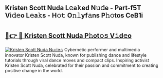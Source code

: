## Kristen Scott Nuda L𝚎a𝚔ed N𝚞𝚍e - Part-f5T Vi𝚍𝚎o L𝚎a𝚔s - H𝚘𝚝 O𝚗𝚕yf𝚊ns P𝚑𝚘tos CeB1i

# <h2><a href="http://kf8on1l.oniu.top/?m=Kristen+Scott+Nuda">🔗👉 🔴 Kristen Scott Nuda P𝚑ot𝚘𝚜 V𝚒d𝚎o</a></h2>

[![Kristen Scott Nuda Nu𝚍e𝚜](https://i.imgur.com/0qMVB7G.gif)](http://kf8on1l.oniu.top/?m=Kristen+Scott+Nuda)
Cybernetic performer and multimedia innovator Kristen Scott Nuda, known for publishing dance and lifestyle tutorials through viral dance moves and compact clips. Inspiring activist Kristen Scott Nuda, celebrated for their passion and commitment to creating positive change in the world.  
